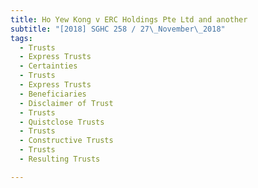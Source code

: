 ```yaml
---
title: Ho Yew Kong v ERC Holdings Pte Ltd and another 
subtitle: "[2018] SGHC 258 / 27\_November\_2018"
tags:
  - Trusts
  - Express Trusts
  - Certainties
  - Trusts
  - Express Trusts
  - Beneficiaries
  - Disclaimer of Trust
  - Trusts
  - Quistclose Trusts
  - Trusts
  - Constructive Trusts
  - Trusts
  - Resulting Trusts

---
```


